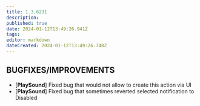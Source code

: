 ```yaml
---
title: 1.3.6231
description: 
published: true
date: 2024-01-12T13:49:26.941Z
tags: 
editor: markdown
dateCreated: 2024-01-12T13:49:26.748Z
---		
```

		
## **BUGFIXES/IMPROVEMENTS**
- [**PlaySound**] Fixed bug that would not allow to create this action via UI
- [**PlaySound**] Fixed bug that sometimes reverted selected notification to Disabled
